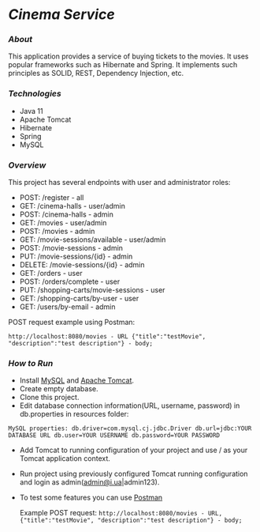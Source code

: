 # **_Cinema Service_**

### **_About_**

This application provides a service of buying tickets to the movies. It uses popular frameworks such as Hibernate and Spring. It implements such principles as SOLID, REST, Dependency Injection, etc.

### **_Technologies_**

- Java 11
- Apache Tomcat
- Hibernate
- Spring
- MySQL

### **_Overview_**

This project has several endpoints with user and administrator roles:

- POST: /register - all
- GET: /cinema-halls - user/admin
- POST: /cinema-halls - admin
- GET: /movies - user/admin
- POST: /movies - admin
- GET: /movie-sessions/available - user/admin
- POST: /movie-sessions - admin
- PUT: /movie-sessions/{id} - admin
- DELETE: /movie-sessions/{id} - admin
- GET: /orders - user
- POST: /orders/complete - user
- PUT: /shopping-carts/movie-sessions - user
- GET: /shopping-carts/by-user - user
- GET: /users/by-email - admin

POST request example using Postman:

`http://localhost:8080/movies - URL
{"title":"testMovie", "description":"test description"} - body;`

### **_How to Run_**
- Install [MySQL](https://dev.mysql.com/downloads/) and [Apache Tomcat](https://tomcat.apache.org/download-90.cgi).
- Create empty database.
- Clone this project.
- Edit database connection information(URL, username, password) in db.properties in resources folder:

`MySQL properties: db.driver=com.mysql.cj.jdbc.Driver
db.url=jdbc:YOUR DATABASE URL
db.user=YOUR USERNAME
db.password=YOUR PASSWORD`
- Add Tomcat to running configuration of your project and use / as your Tomcat application context.
- Run project using previously configured Tomcat running configuration and login as admin(admin@i.ua|admin123).
- To test some features you can use [Postman](https://www.postman.com/)
    
    Example POST request:
  `http://localhost:8080/movies - URL,
  {"title":"testMovie", "description":"test description"} - body;`
